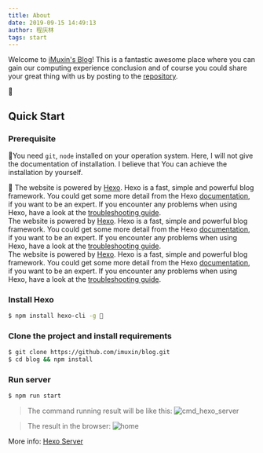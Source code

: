 ```yaml
---
title: About
date: 2019-09-15 14:49:13
author: 程庆林
tags: start
---
```


Welcome to [iMuxin's Blog](/blog/)! This is a fantastic awesome place where you can gain our computing experience conclusion and of course you could share your great thing with us by posting to the [repository](https://github.com/imuxin/blog).



<!-- more -->

## Quick Start

### Prerequisite

You need `git`, `node` installed on your operation system. Here, I will not give the documentation of installation. I believe that You can achieve the installation by yourself.

<div class="tip info">

    The website is powered by <a href="https://hexo.io/">Hexo</a>. Hexo is a fast, simple and powerful blog framework. You could get some more detail from the Hexo <a href="https://hexo.io/docs/">documentation</a>, if you want to be an expert. If you encounter any problems when using Hexo, have a look at the <a href="https://hexo.io/docs/troubleshooting">troubleshooting guide</a>.
</div>

<div class="tip warn">
    The website is powered by <a href="https://hexo.io/">Hexo</a>. Hexo is a fast, simple and powerful blog framework. You could get some more detail from the Hexo <a href="https://hexo.io/docs/">documentation</a>, if you want to be an expert. If you encounter any problems when using Hexo, have a look at the <a href="https://hexo.io/docs/troubleshooting">troubleshooting guide</a>.
</div>

<div class="tip error">
    The website is powered by <a href="https://hexo.io/">Hexo</a>. Hexo is a fast, simple and powerful blog framework. You could get some more detail from the Hexo <a href="https://hexo.io/docs/">documentation</a>, if you want to be an expert. If you encounter any problems when using Hexo, have a look at the <a href="https://hexo.io/docs/troubleshooting">troubleshooting guide</a>.
</div>

### Install Hexo

```bash
$ npm install hexo-cli -g 
```

### Clone the project and install requirements

``` bash
$ git clone https://github.com/imuxin/blog.git
$ cd blog && npm install
```

### Run server

``` bash
$ npm run start
```

> The command running result will be like this: ![cmd_hexo_server](cmd_hexo_server.png)

> The result in the browser: ![home](home.png)

More info: [Hexo Server](https://hexo.io/docs/server.html)
